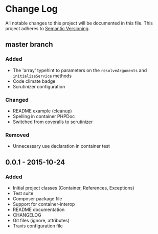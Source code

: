 # Change Log
All notable changes to this project will be documented in this file.
This project adheres to [Semantic Versioning](http://semver.org/).

## master branch

### Added
- The 'array' typehint to parameters on the `resolveArguments` and `initializeService` methods
- Code climate badge
- Scrutinizer configuration

### Changed
- README example (cleanup)
- Spelling in container PHPDoc
- Switched from coveralls to scrutinizer

### Removed
- Unnecessary use declaration in container test

## 0.0.1 - 2015-10-24

### Added
- Initial project classes (Container, References, Exceptions)
- Test suite
- Composer package file
- Support for container-interop
- README documentation
- CHANGELOG
- Git files (ignore, attributes)
- Travis configuration file
